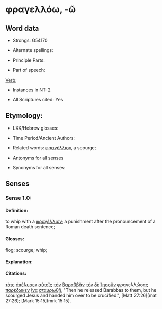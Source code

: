 # φραγελλόω, -ῶ

<!-- Status: S2=NeedsFinalCheck -->
<!-- Lexica used for edits: BDAG, FFM, LN, A-S -->

## Word data

* Strongs: G54170

* Alternate spellings:

* Principle Parts: 

* Part of speech: 

[Verb](http://ugg.readthedocs.io/en/latest/verb.html); 

* Instances in NT: 2

* All Scriptures cited: Yes

## Etymology:  

* LXX/Hebrew glosses: 

* Time Period/Ancient Authors: 

* Related words: [φραγέλλιον](../G54160/01.md), a scourge;

* Antonyms for all senses

* Synonyms for all senses: 

## Senses 

### Sense 1.0:

#### Definition: 

to whip with a [φραγέλλιον](../G54160/01.md); a punishment after the pronouncement of a Roman death sentence;

#### Glosses:

flog; scourge; whip;

#### Explanation:

#### Citations:

[τότε](../G51190/01.md) [ἀπέλυσεν](../G06300/01.md) [αὐτοῖς](../G08460/01.md) [τὸν](../G35880/01.md) [Βαραββᾶν](../G09120/01.md) [τὸν](../G35880/01.md) [δὲ](../G11610/01.md) [Ἰησοῦν](../G24240/01.md) φραγελλώσας [παρέδωκεν](../G38600/01.md) [ἵνα](../G24430/01.md) [σταυρωθῇ](../G47170/01.md), "Then he released Barabbas to them, but he scourged Jesus and handed him over to be crucified.", [Matt 27:26](mat 27:26);  [Mark 15:15](mrk 15:15). 

